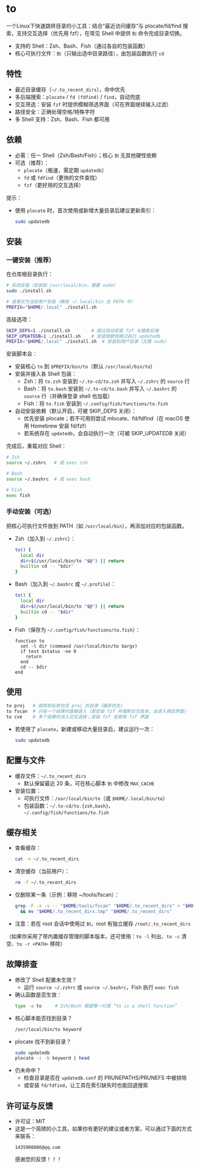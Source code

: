 # to

一个Linux下快速跳转目录的小工具：结合“最近访问缓存”与 plocate/fd/find 搜索，支持交互选择（优先用 fzf），在常见 Shell 中提供 `到` 命令完成目录切换。

- 支持的 Shell：Zsh、Bash、Fish（通过各自的包装函数）
- 核心可执行文件：`到`（只输出选中目录路径），由包装函数执行 `cd`

## 特性
- 最近目录缓存（`~/.to_recent_dirs`），命中优先
- 多后端搜索：`plocate` / `fd (fdfind)` / `find`，自动兜底
- 交互筛选：安装 `fzf` 时提供模糊筛选界面（可在界面继续输入过滤）
- 路径安全：正确处理空格/特殊字符
- 多 Shell 支持：Zsh、Bash、Fish 都可用

## 依赖
- 必需：任一 Shell（Zsh/Bash/Fish）；核心 `到` 无其他硬性依赖
- 可选（推荐）：
  - `plocate`（极速，需定期 `updatedb`）
  - `fd` 或 `fdfind`（更快的文件查找）
  - `fzf`（更好用的交互选择）

提示：
- 使用 `plocate` 时，首次使用或新增大量目录后建议更新索引：
  ```bash
  sudo updatedb
  ```

## 安装
### 一键安装（推荐）
在仓库根目录执行：
```bash
# 系统安装（安装到 /usr/local/bin，需要 sudo）
sudo ./install.sh

# 或者仅为当前用户安装（确保 ~/.local/bin 在 PATH 中）
PREFIX="$HOME/.local" ./install.sh
```

高级选项：
```bash
SKIP_DEPS=1 ./install.sh        # 跳过自动安装 fzf 与搜索后端
SKIP_UPDATEDB=1 ./install.sh    # 安装依赖但跳过执行 updatedb
PREFIX="$HOME/.local" ./install.sh  # 安装到用户目录（无需 sudo）
```

安装脚本会：
- 安装核心 `to` 到 `$PREFIX/bin/to`（默认 `/usr/local/bin/to`）
- 安装并接入各 Shell 包装：
  - Zsh：将 `to.zsh` 安装到 `~/.to-cd/to.zsh` 并写入 `~/.zshrc` 的 `source` 行
  - Bash：将 `to.bash` 安装到 `~/.to-cd/to.bash` 并写入 `~/.bashrc` 的 `source` 行（并确保登录 shell 也加载）
  - Fish：将 `to.fish` 安装到 `~/.config/fish/functions/to.fish`
- 自动安装依赖（默认开启，可被 SKIP_DEPS 关闭）：
  - 优先安装 plocate；若不可用则尝试 mlocate、fd/fdfind（在 macOS 使用 Homebrew 安装 fd/fzf）
  - 若系统存在 `updatedb`，会自动执行一次（可被 SKIP_UPDATEDB 关闭）

完成后，重载对应 Shell：
```bash
# Zsh
source ~/.zshrc   # 或 exec zsh

# Bash
source ~/.bashrc  # 或 exec bash

# Fish
exec fish
```


### 手动安装（可选）
把核心可执行文件放到 PATH（如 `/usr/local/bin`），再添加对应的包装函数。

- Zsh（加入到 `~/.zshrc`）：
  ```bash
  to() {
    local dir
    dir=$(/usr/local/bin/to "$@") || return
    builtin cd -- "$dir"
  }
  ```

- Bash（加入到 `~/.bashrc` 或 `~/.profile`）：
  ```bash
  to() {
    local dir
    dir=$(/usr/local/bin/to "$@") || return
    builtin cd -- "$dir"
  }
  ```

- Fish（保存为 `~/.config/fish/functions/to.fish`）：
  ```fish
  function to
    set -l dir (command /usr/local/bin/to $argv)
    if test $status -ne 0
      return
    end
    cd -- $dir
  end
  ```

## 使用
```bash
to proj   # 跳转到名称包含 proj 的目录（缓存优先）
to fscan  # 只有一个结果时直接进入（若安装 fzf 并强制交互版本，会进入筛选界面）
to cve    # 多个结果时进入交互选择；安装 fzf 会使用 fzf 界面
```

- 若使用了 `plocate`，新建或移动大量目录后，建议运行一次：
  ```bash
  sudo updatedb
  ```

## 配置与文件
- 缓存文件：`~/.to_recent_dirs`
  - 默认保留最近 20 条，可在核心脚本 `到` 中修改 `MAX_CACHE`
- 安装位置：
  - 可执行文件：`/usr/local/bin/to`（或 `$HOME/.local/bin/to`）
  - 包装函数：`~/.to-cd/to.{zsh,bash}`、`~/.config/fish/functions/to.fish`

## 缓存相关
- 查看缓存：
  ```bash
  cat -n ~/.to_recent_dirs
  ```
- 清空缓存（当前用户）：
  ```bash
  rm -f ~/.to_recent_dirs
  ```
- 仅删除某一条（示例：移除 ~/tools/fscan）：
  ```bash
  grep -F -x -v -- "$HOME/tools/fscan" "$HOME/.to_recent_dirs" > "$HOME/.to_recent_dirs.tmp" \
    && mv "$HOME/.to_recent_dirs.tmp" "$HOME/.to_recent_dirs"
  ```
- 注意：若在 root 会话中使用过 `到`，root 有独立缓存 `/root/.to_recent_dirs`

（如果你采用了带内置缓存管理的脚本版本，还可使用：`to -l` 列出、`to -c` 清空、`to -r <PATH>` 移除）

## 故障排查
- 修改了 Shell 配置未生效？
  - 运行 `source ~/.zshrc` 或 `source ~/.bashrc`，Fish 执行 `exec fish`
- 确认函数是否生效：
  ```bash
  type -a to     # Zsh/Bash 期望第一行是 “to is a shell function”
  ```
- 核心脚本能否找到目录？
  ```bash
  /usr/local/bin/to keyword
  ```
- plocate 找不到新目录？
  ```bash
  sudo updatedb
  plocate -i -b keyword | head
  ```
- 仍未命中？
  - 检查目录是否在 `updatedb.conf` 的 PRUNEPATHS/PRUNEFS 中被排除
  - 或安装 `fd/fdfind`，让工具在索引缺失时也能回退搜索

## 许可证与反馈
- 许可证：MIT
- 这是一个简陋的小工具，如果你有更好的建议或者方案，可以通过下面的方式来联系：
  ```
  1435900886@qq.com
  ```
  感谢您的反馈！！！
